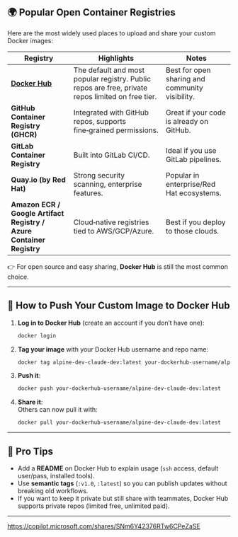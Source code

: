 ## 🌍 Popular Open Container Registries

Here are the most widely used places to upload and share your custom Docker images:

| Registry | Highlights | Notes |
|----------|------------|-------|
| **[Docker Hub](https://hub.docker.com/)** | The default and most popular registry. Public repos are free, private repos limited on free tier. | Best for open sharing and community visibility. |
| **GitHub Container Registry (GHCR)** | Integrated with GitHub repos, supports fine‑grained permissions. | Great if your code is already on GitHub. |
| **GitLab Container Registry** | Built into GitLab CI/CD. | Ideal if you use GitLab pipelines. |
| **Quay.io (by Red Hat)** | Strong security scanning, enterprise features. | Popular in enterprise/Red Hat ecosystems. |
| **Amazon ECR / Google Artifact Registry / Azure Container Registry** | Cloud‑native registries tied to AWS/GCP/Azure. | Best if you deploy to those clouds. |

👉 For open source and easy sharing, **Docker Hub** is still the most common choice.

---

## 🚀 How to Push Your Custom Image to Docker Hub

1. **Log in to Docker Hub** (create an account if you don’t have one):
   ```bash
   docker login
   ```

2. **Tag your image** with your Docker Hub username and repo name:
   ```bash
   docker tag alpine-dev-claude-dev:latest your-dockerhub-username/alpine-dev-claude-dev:latest
   ```

3. **Push it**:
   ```bash
   docker push your-dockerhub-username/alpine-dev-claude-dev:latest
   ```

4. **Share it**:  
   Others can now pull it with:
   ```bash
   docker pull your-dockerhub-username/alpine-dev-claude-dev:latest
   ```

---

## 🔐 Pro Tips

- Add a **README** on Docker Hub to explain usage (`ssh` access, default user/pass, installed tools).
- Use **semantic tags** (`:v1.0`, `:latest`) so you can publish updates without breaking old workflows.
- If you want to keep it private but still share with teammates, Docker Hub supports private repos (limited free, unlimited paid).

---

https://copilot.microsoft.com/shares/SNm6Y42376RTw6CPeZaSE
